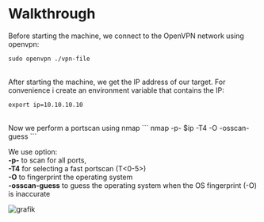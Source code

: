 
# Walkthrough

Before starting the machine, we connect to the OpenVPN network using openvpn:
```
sudo openvpn ./vpn-file
```
<br>
After starting the machine, we get the IP address of our target. 
For convenience i create an environment variable that contains the IP:

```
export ip=10.10.10.10
```
<br>
Now we perform a portscan using nmap
```
nmap -p- $ip -T4 -O -osscan-guess
```
<br>

We use option:<br>
**-p-** to scan for all ports,<br>
**-T4** for selecting a fast portscan (T<0-5>)<br>
**-O** to fingerprint the operating system<br>
**-osscan-guess** to guess the operating system when the OS fingerprint (-O) is inaccurate<br>


![grafik](https://github.com/fortyfourh/CTF-writeups/assets/125758265/00872e20-ea3e-418f-b303-02ad7c527e94)
